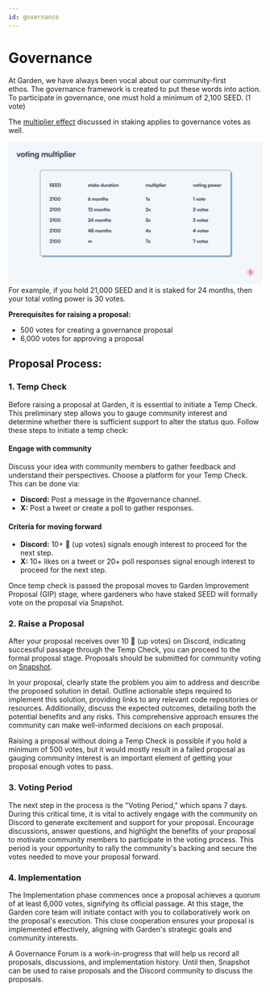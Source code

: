 ```yaml
---
id: governance
---
```


# Governance

At Garden, we have always been vocal about our community-first ethos. The governance framework is created to put these words into action. To participate in governance, one must hold a minimum of 2,100 SEED. (1 vote)

The [multiplier effect](../home/basics/stake/Stake.md#staking-multiplier) discussed in staking applies to governance votes as well.

![voting multiplier](./images/voting-multiplier.png)
For example, if you hold 21,000 SEED and it is staked for 24 months, then your total voting power is 30 votes.

**Prerequisites for raising a proposal:**

- 500 votes for creating a governance proposal
- 6,000 votes for approving a proposal

## Proposal Process:

### 1. Temp Check

Before raising a proposal at Garden, it is essential to initiate a Temp Check. This preliminary step allows you to gauge community interest and determine whether there is sufficient support to alter the status quo. Follow these steps to initiate a temp check:

#### Engage with community
Discuss your idea with community members to gather feedback and understand their perspectives.
Choose a platform for your Temp Check. This can be done via:
- **Discord:** Post a message in the #governance channel.
- **X:** Post a tweet or create a poll to gather responses.

#### Criteria for moving forward
- **Discord:** 10+ :arrow_up_small: (up votes) signals enough interest to proceed for the next step.
- **X:** 10+ likes on a tweet or 20+ poll responses signal enough interest to proceed for the next step.

Once temp check is passed the proposal moves to Garden Improvement Proposal (GIP) stage, where gardeners who have staked SEED will formally vote on the proposal via Snapshot.

### 2. Raise a Proposal

After your proposal receives over 10 :arrow_up_small: (up votes) on Discord, indicating successful passage through the Temp Check, you can proceed to the formal proposal stage. Proposals should be submitted for community voting on [Snapshot](https://snapshot.org/#/gardenfinance.eth).

In your proposal, clearly state the problem you aim to address and describe the proposed solution in detail. Outline actionable steps required to implement this solution, providing links to any relevant code repositories or resources. Additionally, discuss the expected outcomes, detailing both the potential benefits and any risks. This comprehensive approach ensures the community can make well-informed decisions on each proposal.

Raising a proposal without doing a Temp Check is possible if you hold a minimum of 500 votes, but it would mostly result in a failed proposal as gauging community interest is an important element of getting your proposal enough votes to pass.

### 3. Voting Period

The next step in the process is the "Voting Period," which spans 7 days. During this critical time, it is vital to actively engage with the community on Discord to generate excitement and support for your proposal. Encourage discussions, answer questions, and highlight the benefits of your proposal to motivate community members to participate in the voting process. This period is your opportunity to rally the community's backing and secure the votes needed to move your proposal forward.

### 4. Implementation

The Implementation phase commences once a proposal achieves a quorum of at least 6,000 votes, signifying its official passage. At this stage, the Garden core team will initiate contact with you to collaboratively work on the proposal's execution. This close cooperation ensures your proposal is implemented effectively, aligning with Garden's strategic goals and community interests.

A Governance Forum is a work-in-progress that will help us record all proposals, discussions, and implementation history. Until then, Snapshot can be used to raise proposals and the Discord community to discuss the proposals.
